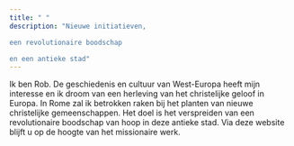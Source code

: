 ```yaml
---
title: " "
description: "Nieuwe initiatieven,  

een revolutionaire boodschap  

en een antieke stad"
---
```

Ik ben Rob. De geschiedenis en cultuur van West-Europa heeft mijn interesse en ik droom van een herleving van het christelijke geloof in Europa. In Rome zal ik betrokken raken bij het planten van nieuwe christelijke gemeenschappen. Het doel is het verspreiden van een revolutionaire boodschap van hoop in deze antieke stad. Via deze website blijft u op de hoogte van het missionaire werk. 
